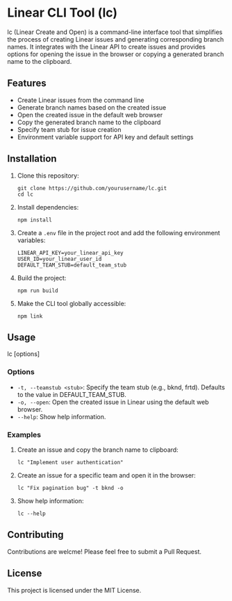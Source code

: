 # Linear CLI Tool (lc)

lc (Linear Create and Open) is a command-line interface tool that simplifies the process of creating Linear issues and generating corresponding branch names. It integrates with the Linear API to create issues and provides options for opening the issue in the browser or copying a generated branch name to the clipboard.

## Features

- Create Linear issues from the command line
- Generate branch names based on the created issue
- Open the created issue in the default web browser
- Copy the generated branch name to the clipboard
- Specify team stub for issue creation
- Environment variable support for API key and default settings

## Installation

1. Clone this repository:
   ```
   git clone https://github.com/yourusername/lc.git
   cd lc
   ```

2. Install dependencies:
   ```
   npm install
   ```

3. Create a `.env` file in the project root and add the following environment variables:
   ```
   LINEAR_API_KEY=your_linear_api_key
   USER_ID=your_linear_user_id
   DEFAULT_TEAM_STUB=default_team_stub
   ```

4. Build the project:
   ```
   npm run build
   ```

5. Make the CLI tool globally accessible:
   ```
   npm link
   ```

## Usage

lc <ticketName> [options]


### Options

- `-t, --teamstub <stub>`: Specify the team stub (e.g., bknd, frtd). Defaults to the value in DEFAULT_TEAM_STUB.
- `-o, --open`: Open the created issue in Linear using the default web browser.
- `--help`: Show help information.

### Examples

1. Create an issue and copy the branch name to clipboard:
   ```
   lc "Implement user authentication"
   ```

2. Create an issue for a specific team and open it in the browser:
   ```
   lc "Fix pagination bug" -t bknd -o
   ```

3. Show help information:
   ```
   lc --help
   ```

## Contributing

Contributions are welcme! Please feel free to submit a Pull Request.

## License

This project is licensed under the MIT License.